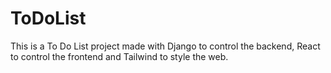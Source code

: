 # ToDoList
This is a To Do List project made with Django to control the backend, React to control the frontend and Tailwind to style the web.
